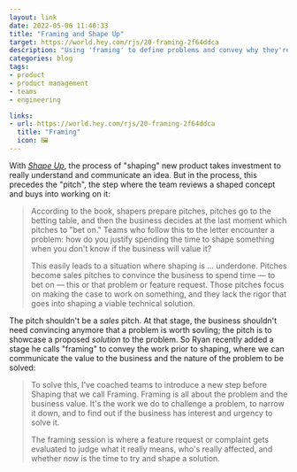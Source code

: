 ```yaml
---
layout: link
date: 2022-05-06 11:40:33
title: "Framing and Shape Up"
target: https://world.hey.com/rjs/20-framing-2f64ddca
description: "Using 'framing' to define problems and convey why they're worth solving."
categories: blog
tags:
- product
- product management
- teams
- engineering

links:
- url: https://world.hey.com/rjs/20-framing-2f64ddca
  title: "Framing"
  icon: 🖼
---
```


With _[Shape Up](/books/singer-shape-up/ "Shape Up")_, the process of "shaping" new product takes investment to really understand and communicate an idea. But in the process, this precedes the "pitch", the step where the team reviews a shaped concept and buys into working on it:

> According to the book, shapers prepare pitches, pitches go to the betting table, and then the business decides at the last moment which pitches to "bet on." Teams who follow this to the letter encounter a problem: how do you justify spending the time to shape something when you don't know if the business will value it?
>
>This easily leads to a situation where shaping is ... underdone. Pitches become sales pitches to convince the business to spend time — to bet on — this or that problem or feature request. Those pitches focus on making the case to work on something, and they lack the rigor that goes into shaping a viable technical solution.

The pitch shouldn't be a _sales_ pitch. At that stage, the business shouldn't need convincing anymore that a problem is worth sovling; the pitch is to showcase a proposed _solution_ to the problem. So Ryan recently added a stage he calls "framing" to convey the work prior to shaping, where we can communicate the value to the business and the nature of the problem to be solved:

>To solve this, I've coached teams to introduce a new step before Shaping that we call Framing. Framing is all about the problem and the business value. It's the work we do to challenge a problem, to narrow it down, and to find out if the business has interest and urgency to solve it.
>
>The framing session is where a feature request or complaint gets evaluated to judge what it really means, who's really affected, and whether now is the time to try and shape a solution.

